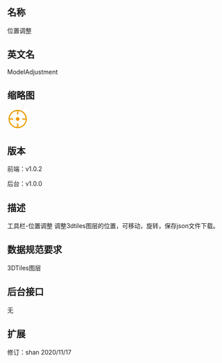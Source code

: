 ## 名称
位置调整

## 英文名
ModelAdjustment

## 缩略图
![](./logo.png)


## 版本
前端：v1.0.2

后台：v1.0.0  

## 描述
工具栏-位置调整 调整3dtiles图层的位置，可移动，旋转，保存json文件下载。

## 数据规范要求
3DTiles图层

## 后台接口
无

## 扩展
修订：shan 2020/11/17
